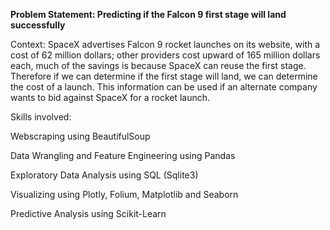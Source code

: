 **Problem Statement: Predicting if the Falcon 9 first stage will land successfully**



Context: SpaceX advertises Falcon 9 rocket launches on its website, with a cost of 62 million dollars; 
other providers cost upward of 165 million dollars each, much of the savings is because SpaceX can reuse the first stage. 
Therefore if we can determine if the first stage will land, we can determine the cost of a launch. 
This information can be used if an alternate company wants to bid against SpaceX for a rocket launch.



Skills involved:

Webscraping using BeautifulSoup

Data Wrangling and Feature Engineering using Pandas

Exploratory Data Analysis using SQL (Sqlite3)

Visualizing using Plotly, Folium, Matplotlib and Seaborn

Predictive Analysis using Scikit-Learn

